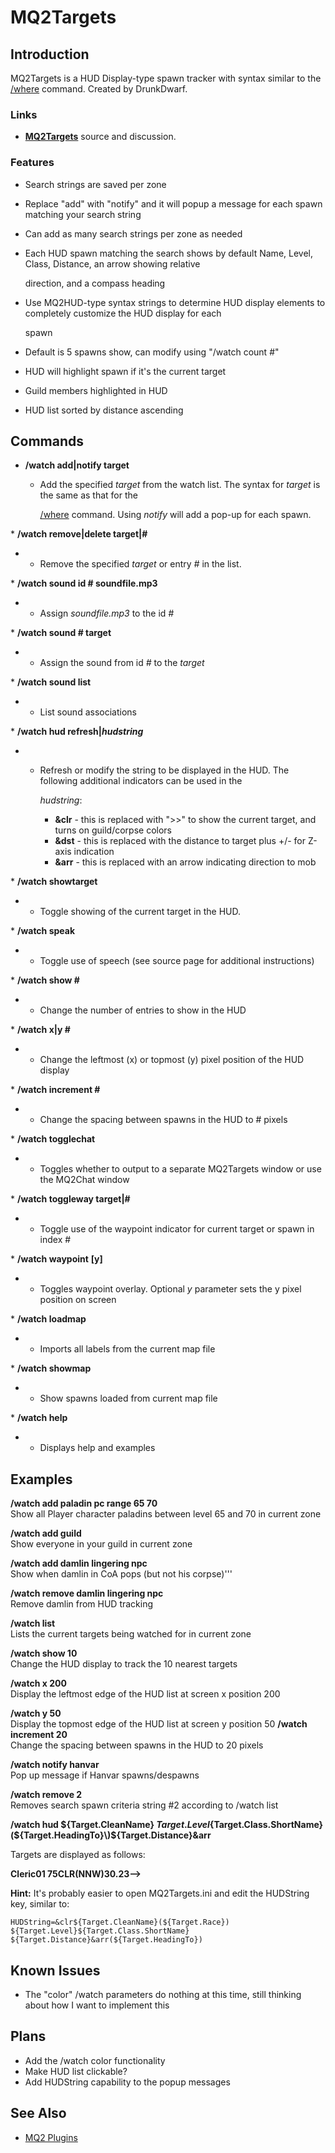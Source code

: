 # MQ2Targets

## Introduction

MQ2Targets is a HUD Display-type spawn tracker with syntax similar to the [/where](../../commands/slash-commands/where.md) command. Created by DrunkDwarf.

### Links

* [**MQ2Targets**](https://macroquest2.com/phpBB3/viewtopic.php?t=12912) source and discussion.

### Features

* Search strings are saved per zone
* Replace "add" with "notify" and it will popup a message for each spawn matching your search string
* Can add as many search strings per zone as needed
* Each HUD spawn matching the search shows by default Name, Level, Class, Distance, an arrow showing relative

  direction, and a compass heading

* Use MQ2HUD-type syntax strings to determine HUD display elements to completely customize the HUD display for each

  spawn

* Default is 5 spawns show, can modify using "/watch count \#"
* HUD will highlight spawn if it's the current target
* Guild members highlighted in HUD
* HUD list sorted by distance ascending

## Commands

* **/watch add\|notify target**
  * Add the specified _target_ from the watch list. The syntax for _target_ is the same as that for the

    [/where](../../commands/slash-commands/where.md) command. Using _notify_ will add a pop-up for each spawn.

\* **/watch remove\|delete target\|\#**

* * Remove the specified _target_ or entry _\#_ in the list.

\* **/watch sound id \# soundfile.mp3**

* * Assign _soundfile.mp3_ to the id _\#_

\* **/watch sound \# target**

* * Assign the sound from id _\#_ to the _target_

\* **/watch sound list**

* * List sound associations

\* **/watch hud refresh\|**_**hudstring**_

* * Refresh or modify the string to be displayed in the HUD. The following additional indicators can be used in the

    _hudstring_:

    * **&clr** - this is replaced with "&gt;&gt;" to show the current target, and turns on guild/corpse colors
    * **&dst** - this is replaced with the distance to target plus +/- for Z-axis indication
    * **&arr** - this is replaced with an arrow indicating direction to mob

\* **/watch showtarget**

* * Toggle showing of the current target in the HUD.

\* **/watch speak**

* * Toggle use of speech \(see source page for additional instructions\)

\* **/watch show \#**

* * Change the number of entries to show in the HUD

\* **/watch x\|y \#**

* * Change the leftmost \(x\) or topmost \(y\) pixel position of the HUD display

\* **/watch increment \#**

* * Change the spacing between spawns in the HUD to \# pixels

\* **/watch togglechat**

* * Toggles whether to output to a separate MQ2Targets window or use the MQ2Chat window

\* **/watch toggleway target\|\#**

* * Toggle use of the waypoint indicator for current target or spawn in index \#

\* **/watch waypoint** **\[y\]**

* * Toggles waypoint overlay. Optional _y_ parameter sets the y pixel position on screen

\* **/watch loadmap**

* * Imports all labels from the current map file

\* **/watch showmap**

* * Show spawns loaded from current map file

\* **/watch help**

* * Displays help and examples

## Examples

**/watch add paladin pc range 65 70**    
 Show all Player character paladins between level 65 and 70 in current zone

**/watch add guild**    
 Show everyone in your guild in current zone

**/watch add damlin lingering npc**    
 Show when damlin in CoA pops \(but not his corpse\)'''

**/watch remove damlin lingering npc**    
 Remove damlin from HUD tracking

**/watch list**    
 Lists the current targets being watched for in current zone

**/watch show 10**    
 Change the HUD display to track the 10 nearest targets

**/watch x 200**    
 Display the leftmost edge of the HUD list at screen x position 200

**/watch y 50**    
 Display the topmost edge of the HUD list at screen y position 50 **/watch increment 20**    
 Change the spacing between spawns in the HUD to 20 pixels

**/watch notify hanvar**    
 Pop up message if Hanvar spawns/despawns

**/watch remove 2**    
 Removes search spawn criteria string \#2 according to /watch list

**/watch hud ${Target.CleanName} ${Target.Level}${Target.Class.ShortName}\(${Target.HeadingTo}\)${Target.Distance}&arr**

Targets are displayed as follows:

**Cleric01 75CLR\(NNW\)30.23--&gt;**

**Hint:** It's probably easier to open MQ2Targets.ini and edit the HUDString key, similar to:

`HUDString=&clr${Target.CleanName}(${Target.Race}) ${Target.Level}${Target.Class.ShortName} ${Target.Distance}&arr(${Target.HeadingTo})`

## Known Issues

* The "color" /watch parameters do nothing at this time, still thinking about how I want to implement this

## Plans

* Add the /watch color functionality
* Make HUD list clickable?
* Add HUDString capability to the popup messages

## See Also

* [MQ2 Plugins](../../commands/slash-commands/plugin.md)

